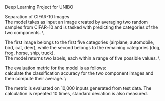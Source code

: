 Deep Learning Project for UNIBO

Separation of CIFAR-10 Images \
The model takes as input an image created by averaging two random samples from CIFAR-10 and is tasked with predicting the categories of the two components. \

The first image belongs to the first five categories (airplane, automobile, bird, cat, deer), while the second belongs to the remaining categories (dog, frog, horse, ship, truck). \
The model returns two labels, each within a range of five possible values. \

The evaluation metric for the model is as follows: \
calculate the classification accuracy for the two component images and then compute their average. \

The metric is evaluated on 10,000 inputs generated from test data. The calculation is repeated 10 times, standard deviation is also measured.
